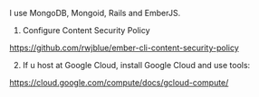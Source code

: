I use MongoDB, Mongoid, Rails and EmberJS.


1. Configure Content Security Policy

https://github.com/rwjblue/ember-cli-content-security-policy



2. If u host at Google Cloud, install Google Cloud and use tools:

https://cloud.google.com/compute/docs/gcloud-compute/